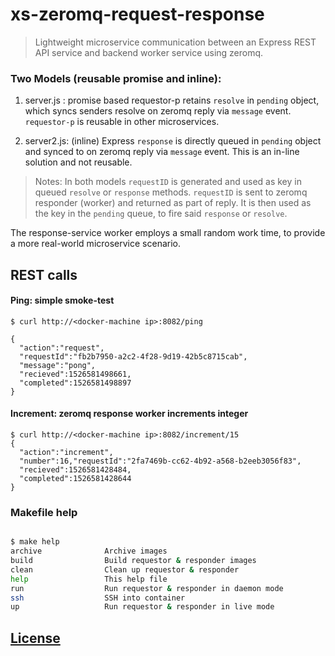 # xs-zeromq-request-response

> Lightweight microservice communication between an Express REST API service
and backend worker service using zeromq.

### Two Models (reusable promise and inline):
1) server.js : promise based requestor-p retains `resolve` in `pending` object,
which syncs senders resolve on zeromq reply via `message` event. `requestor-p`
is reusable in other microservices.

2) server2.js: (inline) Express `response` is directly queued in `pending`
object and synced to on zeromq reply via `message` event. This is an in-line
solution and not reusable.

> Notes: In both models `requestID` is generated and used as key in queued
`resolve` or `response` methods. `requestID` is sent to zeromq responder
(worker) and returned as part of reply. It is then used as the key in
the `pending` queue, to fire said `response` or `resolve`.

The response-service worker employs a small random work time, to provide a
more real-world microservice scenario.

## REST calls
#### Ping: simple smoke-test
```
$ curl http://<docker-machine ip>:8082/ping

{
  "action":"request",
  "requestId":"fb2b7950-a2c2-4f28-9d19-42b5c8715cab",
  "message":"pong",
  "recieved":1526581498661,
  "completed":1526581498897
}
```

#### Increment: zeromq response worker increments integer
```
$ curl http://<docker-machine ip>:8082/increment/15
{
  "action":"increment",
  "number":16,"requestId":"2fa7469b-cc62-4b92-a568-b2eeb3056f83",
  "recieved":1526581428484,
  "completed":1526581428644
}

```
### Makefile help
```sh

$ make help
archive              Archive images
build                Build requestor & responder images
clean                Clean up requestor & responder
help                 This help file
run                  Run requestor & responder in daemon mode
ssh                  SSH into container
up                   Run requestor & responder in live mode

```

## [License](LICENSE.md)
